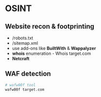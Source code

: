 # OSINT

## Website recon & footprinting

* /robots.txt
* /sitemap.xml
* use add-ons like **BuiltWith** & **Wappalyzer**
* **whois** enumeration - Whois target.com
* **Netcraft**

## WAF detection

```bash
# wafw00f tool 
wafw00f target.com
```

